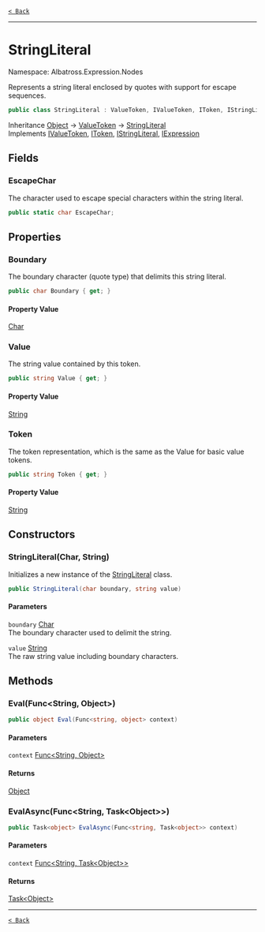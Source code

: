 [`< Back`](../../../)

---

# StringLiteral

Namespace: Albatross.Expression.Nodes

Represents a string literal enclosed by quotes with support for escape sequences.

```csharp
public class StringLiteral : ValueToken, IValueToken, IToken, IStringLiteral, IExpression
```

Inheritance [Object](https://docs.microsoft.com/en-us/dotnet/api/system.object) → [ValueToken](./albatross/expression/nodes/valuetoken) → [StringLiteral](./albatross/expression/nodes/stringliteral)<br>
Implements [IValueToken](./albatross/expression/nodes/ivaluetoken), [IToken](./albatross/expression/nodes/itoken), [IStringLiteral](./albatross/expression/nodes/istringliteral), [IExpression](./albatross/expression/nodes/iexpression)

## Fields

### **EscapeChar**

The character used to escape special characters within the string literal.

```csharp
public static char EscapeChar;
```

## Properties

### **Boundary**

The boundary character (quote type) that delimits this string literal.

```csharp
public char Boundary { get; }
```

#### Property Value

[Char](https://docs.microsoft.com/en-us/dotnet/api/system.char)<br>

### **Value**

The string value contained by this token.

```csharp
public string Value { get; }
```

#### Property Value

[String](https://docs.microsoft.com/en-us/dotnet/api/system.string)<br>

### **Token**

The token representation, which is the same as the Value for basic value tokens.

```csharp
public string Token { get; }
```

#### Property Value

[String](https://docs.microsoft.com/en-us/dotnet/api/system.string)<br>

## Constructors

### **StringLiteral(Char, String)**

Initializes a new instance of the [StringLiteral](./albatross/expression/nodes/stringliteral) class.

```csharp
public StringLiteral(char boundary, string value)
```

#### Parameters

`boundary` [Char](https://docs.microsoft.com/en-us/dotnet/api/system.char)<br>
The boundary character used to delimit the string.

`value` [String](https://docs.microsoft.com/en-us/dotnet/api/system.string)<br>
The raw string value including boundary characters.

## Methods

### **Eval(Func&lt;String, Object&gt;)**

```csharp
public object Eval(Func<string, object> context)
```

#### Parameters

`context` [Func&lt;String, Object&gt;](https://docs.microsoft.com/en-us/dotnet/api/system.func-2)<br>

#### Returns

[Object](https://docs.microsoft.com/en-us/dotnet/api/system.object)<br>

### **EvalAsync(Func&lt;String, Task&lt;Object&gt;&gt;)**

```csharp
public Task<object> EvalAsync(Func<string, Task<object>> context)
```

#### Parameters

`context` [Func&lt;String, Task&lt;Object&gt;&gt;](https://docs.microsoft.com/en-us/dotnet/api/system.func-2)<br>

#### Returns

[Task&lt;Object&gt;](https://docs.microsoft.com/en-us/dotnet/api/system.threading.tasks.task-1)<br>

---

[`< Back`](../../../)
